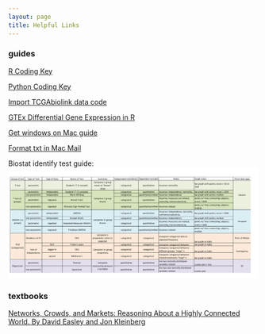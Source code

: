 ```yaml
---
layout: page
title: Helpful Links
---
```



### guides

[R Coding Key](https://github.com/NalaHam/R_helpful_functions)

[Python Coding Key](https://github.com/NalaHam/Python_helpful_functions/blob/main/stuff)

[Import TCGAbiolink data code](https://github.com/NalaHam/TCGAbiolinks_helpful_functions)

[GTEx Differential Gene Expression in R](https://github.com/NalaHam/DEG_tutorial)

[Get windows on Mac guide](https://www.intego.com/mac-security-blog/how-to-run-windows-11-for-free-on-an-m1-m2-m3-or-m4-mac/amp/)

[Format txt in Mac Mail](https://support.apple.com/guide/mail/format-text-in-emails-mlhlp1219/mac)

Biostat identify test guide:
<img src="/images/biostat_test_table_cheat_sheet.jpg" alt="table" width="700"/>


### textbooks
[Networks, Crowds, and Markets: Reasoning About a Highly Connected World. By David Easley and Jon Kleinberg]([https://www.cs.cornell.edu/home/kleinber/networks-book/])

<br>
<br>
<br>
